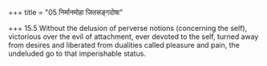 +++
title = "05 निर्मानमोहा जितसङ्गदोषा"

+++
15.5 Without the delusion of perverse notions (concerning the self),
victorious over the evil of attachment, ever devoted to the self, turned
away from desires and liberated from dualities called pleasure and pain,
the undeluded go to that imperishable status.
